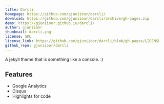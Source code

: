 ```yaml
---
title: Darcli
homepage: https://github.com/gjuniioor/darcli/
download: https://github.com/gjuniioor/darcli/archive/gh-pages.zip
demo: https://gjuniioor.github.io/darcli/
author: gjuniioor
thumbnail: darcli.png
license: GPL
license_link: https://github.com/gjuniioor/darcli/blob/gh-pages/LICENSE
github_repo: gjuniioor/darcli
---
```


A jekyll theme that is something like a console. :)

## Features
- Google Analytics
- Disqus
- Highlights for code
